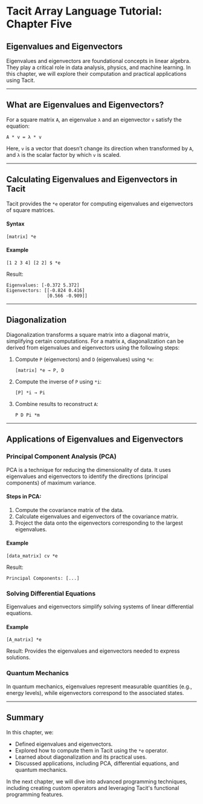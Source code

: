 
# Tacit Array Language Tutorial: Chapter Five

## Eigenvalues and Eigenvectors

Eigenvalues and eigenvectors are foundational concepts in linear algebra. They play a critical role in data analysis, physics, and machine learning. In this chapter, we will explore their computation and practical applications using Tacit.

---

## What are Eigenvalues and Eigenvectors?

For a square matrix `A`, an eigenvalue `λ` and an eigenvector `v` satisfy the equation:
```text
A * v = λ * v
```
Here, `v` is a vector that doesn’t change its direction when transformed by `A`, and `λ` is the scalar factor by which `v` is scaled.

---

## Calculating Eigenvalues and Eigenvectors in Tacit

Tacit provides the `*e` operator for computing eigenvalues and eigenvectors of square matrices.

#### Syntax
```text
[matrix] *e
```

#### Example
```text
[1 2 3 4] [2 2] $ *e
```
Result:
```text
Eigenvalues: [-0.372 5.372]
Eigenvectors: [[-0.824 0.416]
               [0.566 -0.909]]
```
---

## Diagonalization

Diagonalization transforms a square matrix into a diagonal matrix, simplifying certain computations. For a matrix `A`, diagonalization can be derived from eigenvalues and eigenvectors using the following steps:

1. Compute `P` (eigenvectors) and `D` (eigenvalues) using `*e`:
   ```text
   [matrix] *e → P, D
   ```

2. Compute the inverse of `P` using `*i`:
   ```text
   [P] *i → Pi
   ```

3. Combine results to reconstruct `A`:
   ```text
   P D Pi *m
   ```

---

## Applications of Eigenvalues and Eigenvectors

### Principal Component Analysis (PCA)
PCA is a technique for reducing the dimensionality of data. It uses eigenvalues and eigenvectors to identify the directions (principal components) of maximum variance.

#### Steps in PCA:
1. Compute the covariance matrix of the data.
2. Calculate eigenvalues and eigenvectors of the covariance matrix.
3. Project the data onto the eigenvectors corresponding to the largest eigenvalues.

#### Example
```text
[data_matrix] cv *e
```
Result:
```text
Principal Components: [...]
```

### Solving Differential Equations
Eigenvalues and eigenvectors simplify solving systems of linear differential equations.

#### Example
```text
[A_matrix] *e
```
Result:
Provides the eigenvalues and eigenvectors needed to express solutions.

### Quantum Mechanics
In quantum mechanics, eigenvalues represent measurable quantities (e.g., energy levels), while eigenvectors correspond to the associated states.

---

## Summary

In this chapter, we:

- Defined eigenvalues and eigenvectors.
- Explored how to compute them in Tacit using the `*e` operator.
- Learned about diagonalization and its practical uses.
- Discussed applications, including PCA, differential equations, and quantum mechanics.

In the next chapter, we will dive into advanced programming techniques, including creating custom operators and leveraging Tacit's functional programming features.

